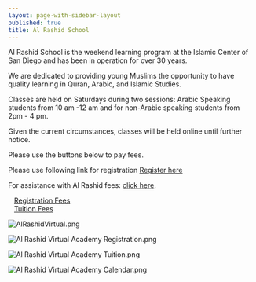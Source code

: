 ```yaml
---
layout: page-with-sidebar-layout
published: true
title: Al Rashid School
---
```

Al Rashid School is the weekend learning program at the Islamic Center of San Diego and has been in operation for over 30 years.

We are dedicated to providing young Muslims the opportunity to have quality learning in Quran, Arabic, and Islamic Studies.

Classes are held on Saturdays during two sessions: Arabic Speaking students from 10 am -12 am and for non-Arabic speaking students from 2pm - 4 pm.

Given the current circumstances, classes will be held online until further notice. 

Please use the buttons below to pay fees.

Please use following link for registration
[Register here](https://docs.google.com/forms/d/e/1FAIpQLSfHOSFa-gyfyaiH3f_iaEIxV9qziq86iLxzIUYnrupI9mLx9A/viewform?fbclid=IwAR02-Vu2ROj6GvKAZopUnR6btFcXpKP1I0pQrI5TIX5H7iov2MQFUmrtvbc)

For assistance with Al Rashid fees: [click here](https://docs.google.com/forms/u/0/d/19mbqgZOdgmCFgTmhr9It7FCWLBsApfr6msY_eW8EUsU/viewform?edit_requested=true).  

<div class="row pt-10 pb-3">
  <div class="col-md-6 col-6 pb-3">
      <a class="btn btn-sm btn-success" href="https://goodbricksapp.com/icsd.org/cause/al-rashid-school-registration-fee" style="width: 100%;padding:12px;">Registration Fees</a>
  </div>
  <div class="col-md-6 col-6 pb-3">
      <a class="btn btn-sm btn-success" href="https://goodbricksapp.com/icsd.org/cause/al-rashid-school-tuition" style="width: 100%;padding:12px;">Tuition Fees</a>
  </div>
</div>

![AlRashidVirtual.png]({{site.baseurl}}/media/AlRashidVirtual.png)

![Al Rashid Virtual Academy Registration.png]({{site.baseurl}}/media/Al%20Rashid%20Virtual%20Academy%20Registration.png)

![Al Rashid Virtual Academy Tuition.png]({{site.baseurl}}/media/Al%20Rashid%20Virtual%20Academy%20Tuition.png)

![Al Rashid Virtual Academy Calendar.png]({{site.baseurl}}/media/Al%20Rashid%20Virtual%20Academy%20Calendar.png)
